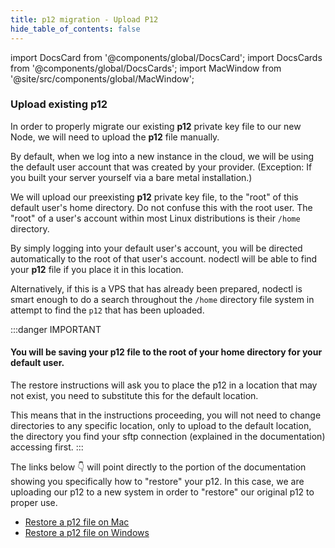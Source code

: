 ```yaml
---
title: p12 migration - Upload P12
hide_table_of_contents: false
---
```

<intro-end />

import DocsCard from '@components/global/DocsCard';
import DocsCards from '@components/global/DocsCards';
import MacWindow from '@site/src/components/global/MacWindow';

<head>
  <title>MainNet 2.0 Automation with nodectl</title>
  <meta
    name="description"
    content="nodectl installation of new Node"
  />
</head>

### Upload existing p12

In order to properly migrate our existing **p12** private key file to our new Node, we will need to upload the **p12** file manually.

By default, when we log into a new instance in the cloud, we will be using the default user account that was created by your provider.  (Exception: If you built your server yourself via a bare metal installation.)

We will upload our preexisting **p12** private key file, to the "root" of this default user's home directory. Do not confuse this with the root user.  The "root" of a user's account within most Linux distributions is their `/home` directory.

By simply logging into your default user's account, you will be directed automatically to the root of that user's account.  nodectl will be able to find your **p12** file if you place it in this location.  

Alternatively, if this is a VPS that has already been prepared, nodectl is smart enough to do a search throughout the `/home` directory file system in attempt to find the `p12` that has been uploaded.

:::danger IMPORTANT
#### You will be saving your p12 file to the root of your home directory for your default user.  

The restore instructions will ask you to place the p12 in a location that may not exist, you need to substitute this for the default location.  

This means that in the instructions proceeding, you will not need to change directories to any specific location, only to upload to the default location, the directory you find your sftp connection (explained in the documentation) accessing first.
:::

The links below 👇 will point directly to the portion of the documentation showing you specifically how to "restore" your p12.  In this case, we are uploading our p12 to a new system in order to "restore" our original p12 to proper use.

  - [Restore a p12 file on Mac](/validate/resources/p12backup-mac#restoring-your-p12)
  - [Restore a p12 file on Windows](/validate/resources/p12backup-win#restoring-your-p12)